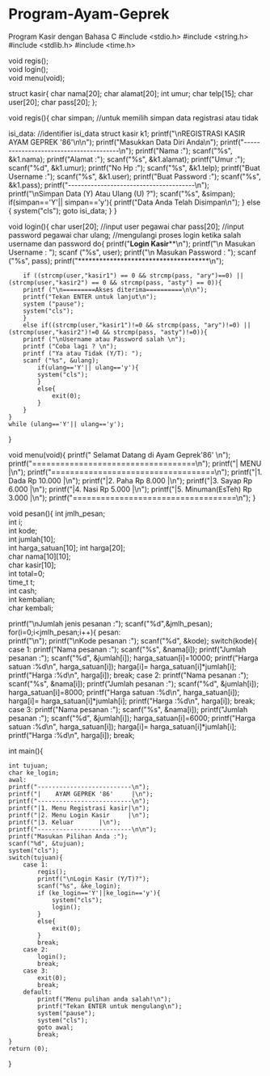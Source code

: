 # Program-Ayam-Geprek
Program Kasir dengan Bahasa C
#include <stdio.h>
#include <string.h>
#include <stdlib.h>
#include <time.h>

void regis();		
void login();		
void menu(void);	

struct kasir{
	char nama[20];
	char alamat[20];
	int umur;
	char telp[15];
	char user[20];
	char pass[20];
};

void regis(){
char simpan;	//untuk memilih simpan data registrasi atau tidak
	
isi_data:	//identifier isi_data
struct kasir k1;
	printf("\nREGISTRASI KASIR AYAM GEPREK '86'\n\n");
	printf("Masukkan Data Diri Anda\n");
	printf("---------------------------------------\n");
  	printf("Nama		:");
	scanf("%s", &k1.nama);
	printf("Alamat		:");
	scanf("%s", &k1.alamat);
	printf("Umur		:");
	scanf("%d", &k1.umur);
	printf("No Hp		:");
	scanf("%s", &k1.telp);
	printf("Buat Username	:");
	scanf("%s", &k1.user);
	printf("Buat Password	:");
	scanf("%s", &k1.pass);
	printf("---------------------------------------\n");
	printf("\nSimpan Data (Y) Atau Ulang (U) ?");
	scanf("%s", &simpan);
	if(simpan=='Y'|| simpan=='y'){
		printf("Data Anda Telah Disimpan\n");
	}
	else {
		system("cls");
		goto isi_data;
	}
}

void login(){
	char user[20]; 	//input user pegawai
  	char pass[20]; 	//input password pegawai
  	char ulang; //mengulangi proses login ketika salah username dan password
	do{
		printf("************Login Kasir**************\n");
		printf("\n Masukan Username	: ");
		scanf ("%s", user);
		printf("\n Masukan Password	: ");
		scanf ("%s", pass);
		printf("*************************************\n");

		if ((strcmp(user,"kasir1") == 0 && strcmp(pass, "ary")==0) || (strcmp(user,"kasir2") == 0 && strcmp(pass, "asty") == 0)){  
		printf ("\n=========Akses diterima==========\n\n");
		printf("Tekan ENTER untuk lanjut\n");
		system ("pause");
		system("cls");
		}
		else if((strcmp(user,"kasir1")!=0 && strcmp(pass, "ary")!=0) || (strcmp(user,"kasir2")!=0 && strcmp(pass, "asty")!=0)){
		printf ("\nUsername atau Password salah \n");
		printf ("Coba lagi ? \n"); 
		printf ("Ya atau Tidak (Y/T): "); 
		scanf ("%s", &ulang);
			if(ulang=='Y'|| ulang=='y'){
			system("cls");
			}
			else{
				exit(0);
			}
		}
	}
	while (ulang=='Y'|| ulang=='y'); 
}

void menu(void){
	printf(" Selamat Datang di Ayam Geprek'86' \n");
	printf("===================================\n");
	printf("|               MENU              |\n");
	printf("===================================\n");
	printf("|1. Dada                Rp 10.000 |\n");
	printf("|2. Paha                Rp 8.000  |\n");
	printf("|3. Sayap               Rp 6.000  |\n");
	printf("|4. Nasi                Rp 5.000  |\n");
	printf("|5. Minuman(EsTeh)      Rp 3.000  |\n");
	printf("===================================\n");
}

void pesan(){
  int jmlh_pesan;		
  int i;				
  int kode;				
  int jumlah[10];		
  int harga_satuan[10];	
  int harga[20];		
  char nama[10][10];	
  char kasir[10];		
  int total=0;			
  time_t t;				
  int cash;				
  int kembalian;		
  char kembali;			

  printf("\nJumlah jenis pesanan 	:");
  scanf("%d",&jmlh_pesan);
  for(i=0;i<jmlh_pesan;i++){
  	pesan:				
  	printf("\n");
  	printf("\nKode pesanan 		:");
	scanf("%d", &kode);
    	switch(kode){
	case 1:
	  printf("Nama pesanan 		:");
	  scanf("%s", &nama[i]);
	  printf("Jumlah pesanan	:");
	  scanf("%d", &jumlah[i]);
      	  harga_satuan[i]=10000;
	  printf("Harga satuan		:%d\n", harga_satuan[i]);
	  harga[i]= harga_satuan[i]*jumlah[i];
	  printf("Harga 		:%d\n", harga[i]);
	  break;
    	case 2:
      	  printf("Nama pesanan 		:");
      	  scanf("%s", &nama[i]);
	  printf("Jumlah pesanan 	:");
	  scanf("%d", &jumlah[i]);
      	  harga_satuan[i]=8000;
	  printf("Harga satuan 		:%d\n", harga_satuan[i]);
	  harga[i]= harga_satuan[i]*jumlah[i];
	  printf("Harga 		:%d\n", harga[i]);
	  break;
        case 3:
      	  printf("Nama pesanan 		:");
      	  scanf("%s", &nama[i]);
	  printf("Jumlah pesanan 	:");
	  scanf("%d", &jumlah[i]);
      	  harga_satuan[i]=6000;
	  printf("Harga satuan 		:%d\n", harga_satuan[i]);
	  harga[i]= harga_satuan[i]*jumlah[i];
	  printf("Harga 		:%d\n", harga[i]);
	  break;
  
  
int main(){

  	int tujuan;		
  	char ke_login;	
	awal:			
  	printf("--------------------------\n");
  	printf("|    AYAM GEPREK '86'	  |\n");
  	printf("--------------------------\n");
  	printf("|1. Menu Registrasi kasir|\n");
  	printf("|2. Menu Login Kasir	 |\n");
  	printf("|3. Keluar		 |\n");
  	printf("--------------------------\n\n");
  	printf("Masukan Pilihan Anda :");
  	scanf("%d", &tujuan);
  	system("cls");
  	switch(tujuan){
  		case 1:
  			regis();
  			printf("\nLogin Kasir (Y/T)?");
  			scanf("%s", &ke_login);
  			if (ke_login=='Y'||ke_login=='y'){
  				system("cls");
  				login();	
			}
			else{
				exit(0);
			}
  			break;
  		case 2:
  			login();
			break;
		case 3:
			exit(0);
			break;
		default:
			printf("Menu pulihan anda salah!\n");
			printf("Tekan ENTER untuk mengulang\n");
			system("pause");
			system("cls");
			goto awal;
			break;
	}
 	return (0);
}  
